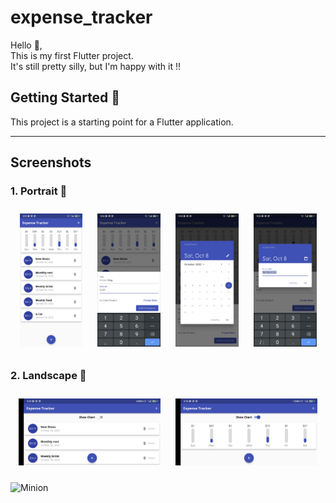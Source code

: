 # expense_tracker
Hello 👋,   
This is my first Flutter project.  
It's still pretty silly, but I'm happy with it !!

## Getting Started 🚀
This project is a starting point for a Flutter application.

---

## Screenshots
### 1. Portrait 🌈
<p align="center">
  <img src="screenshots/01.jpg" width="20%" vspace=10 hspace=10>
  <img src="screenshots/02.jpg" width="20%" vspace=10 hspace=10>
  <img src="screenshots/03.jpg" width="20%" vspace=10 hspace=10>
  <img src="screenshots/04.jpg" width="20%" vspace=10 hspace=10>
</p>

### 2. Landscape 🌈
<p align="center">
  <img src="screenshots/05.jpg" width="45%" vspace=10 hspace=10>
  <img src="screenshots/06.jpg" width="45%" vspace=10 hspace=10>
</p>

![Minion](https://storage.googleapis.com/cms-storage-bucket/d83012c34a8f88a64e2b.jpg)
